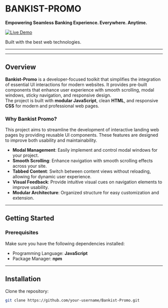 # BANKIST-PROMO

**Empowering Seamless Banking Experience. Everywhere. Anytime.**

[![Live Demo](https://img.shields.io/badge/Demo-Live-green)](https://seif-a096.github.io/Bankist-Promo/)


Built with the best web technologies.

---
---

## Overview
**Bankist-Promo** is a developer-focused toolkit that simplifies the integration of essential UI interactions for modern websites. It provides pre-built components that enhance user experience with smooth scrolling, modal windows, sticky navigation, and responsive design.  
The project is built with **modular JavaScript**, clean **HTML**, and responsive **CSS** for modern and professional web pages.

### Why Bankist Promo?
This project aims to streamline the development of interactive landing web pages by providing reusable UI components. These features are designed to improve both usability and maintainability.

- **Modal Management**: Easily implement and control modal windows for your project.  
- **Smooth Scrolling**: Enhance navigation with smooth scrolling effects across your site.  
- **Tabbed Content**: Switch between content views without reloading, allowing for dynamic user experience.  
- **Visual Feedback**: Provide intuitive visual cues on navigation elements to improve usability.  
- **Modular Architecture**: Organized structure for easy customization and extension.  

---

## Getting Started

### Prerequisites
Make sure you have the following dependencies installed:  
- Programming Language: **JavaScript**  
- Package Manager: **npm**  

---

## Installation

Clone the repository:

```bash
git clone https://github.com/your-username/Bankist-Promo.git
